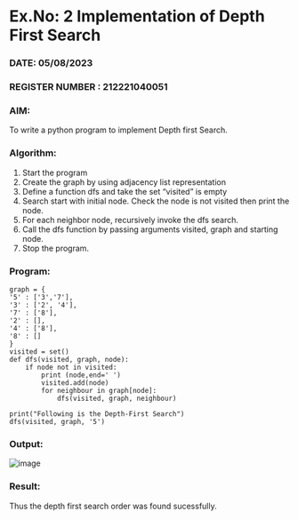 # Ex.No: 2  Implementation of Depth First Search
### DATE: 05/08/2023                                                                           
### REGISTER NUMBER :  212221040051
### AIM: 
To write a python program to implement Depth first Search. 
### Algorithm:
1. Start the program
2. Create the graph by using adjacency list representation
3. Define a function dfs and take the set “visited” is empty 
4. Search start with initial node. Check the node is not visited then print the node.
5. For each neighbor node, recursively invoke the dfs search.
6. Call the dfs function by passing arguments visited, graph and starting node.
7. Stop the program.
### Program:
```
graph = {
'5' : ['3','7'],
'3' : ['2', '4'],
'7' : ['8'],
'2' : [],
'4' : ['8'],
'8' : []
}
visited = set()
def dfs(visited, graph, node):
    if node not in visited:
        print (node,end=' ')
        visited.add(node)
        for neighbour in graph[node]:
            dfs(visited, graph, neighbour)
            
print("Following is the Depth-First Search")
dfs(visited, graph, '5')
```
### Output:

![image](https://github.com/HariHaranLK/AI_Lab_2023-24/assets/132996089/3c544b47-7e18-43a2-98dc-ef0050b29465)

### Result:
Thus the depth first search order was found sucessfully.
